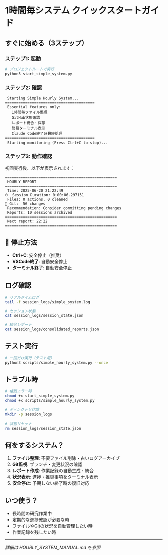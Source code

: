 #  **1時間毎システム クイックスタートガイド**

##  **すぐに始める（3ステップ）**

### **ステップ1: 起動**
```bash
# プロジェクトルートで実行
python3 start_simple_system.py
```

### **ステップ2: 確認**
```
 Starting Simple Hourly System...
========================================
 Essential features only:
   1時間毎ファイル整理
   GitHub状態確認  
   レポート統合・保存
   簡易ターミナル表示
   Claude Code終了時最終処理
========================================
 Starting monitoring (Press Ctrl+C to stop)...
```

### **ステップ3: 動作確認**
初回実行後、以下が表示されます：
```
==================================================
 HOURLY REPORT
==================================================
 Time: 2025-06-20 21:22:49
⏱  Session Duration: 0:00:06.297151
 Files: 0 actions, 0 cleaned
🐙 Git:  56 changes
 Recommendation: Consider committing pending changes
 Reports: 10 sessions archived
==================================================
 Next report: 22:22
==================================================
```

## 🛑 **停止方法**
- **Ctrl+C**: 安全停止（推奨）
- **VSCode終了**: 自動安全停止
- **ターミナル終了**: 自動安全停止

##  **ログ確認**
```bash
# リアルタイムログ
tail -f session_logs/simple_system.log

# セッション状態
cat session_logs/session_state.json

# 統合レポート
cat session_logs/consolidated_reports.json
```

##  **テスト実行**
```bash
# 一回だけ実行（テスト用）
python3 scripts/simple_hourly_system.py --once
```

##  **トラブル時**
```bash
# 権限エラー時
chmod +x start_simple_system.py
chmod +x scripts/simple_hourly_system.py

# ディレクトリ作成
mkdir -p session_logs

# 状態リセット
rm session_logs/session_state.json
```

##  **何をするシステム？**
1. **ファイル整理**: 不要ファイル削除・古いログアーカイブ
2. **Git監視**: ブランチ・変更状況の確認
3. **レポート作成**: 作業記録の自動生成・統合
4. **状況表示**: 進捗・推奨事項をターミナル表示
5. **安全停止**: 予期しない終了時の復旧対応

##  **いつ使う？**
- 長時間の研究作業中
- 定期的な進捗確認が必要な時
- ファイルやGitの状況を自動管理したい時
- 作業記録を残したい時

---
*詳細は HOURLY_SYSTEM_MANUAL.md を参照*